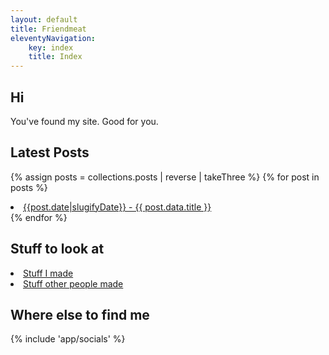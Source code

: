 ```yaml
---
layout: default
title: Friendmeat
eleventyNavigation:
    key: index
    title: Index
---
```

## Hi

You've found my site. Good for you.

## Latest Posts

{% assign posts = collections.posts | reverse | takeThree %}
{% for post in posts %}
    <li>
        <a class="max-w-max interactive" href="{{ post.url }}">{{post.date|slugifyDate}} - {{ post.data.title }}</a>
    </li>
{% endfor %}

## Stuff to look at
<li><a href="/stuff/gallery/" class="max-w-max interactive">Stuff I made</a></li>
<li><a href="/stuff/comms/" class="max-w-max interactive">Stuff other people made</a></li>

## Where else to find me

{% include 'app/socials' %}